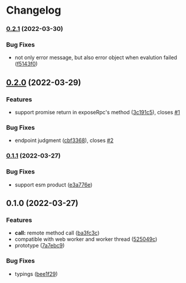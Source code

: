 # Changelog

### [0.2.1](https://github.com/lbwa/rpcs/compare/v0.2.0...v0.2.1) (2022-03-30)

### Bug Fixes

- not only error message, but also error object when evalution failed ([f5143f0](https://github.com/lbwa/rpcs/commit/f5143f04265e0599070018d8bd07131c21f41c3d))

## [0.2.0](https://github.com/lbwa/rpcs/compare/v0.1.1...v0.2.0) (2022-03-29)

### Features

- support promise return in exposeRpc's method ([3c191c5](https://github.com/lbwa/rpcs/commit/3c191c5401dade74e01ee123b71fba4dfc5fc843)), closes [#1](https://github.com/lbwa/rpcs/issues/1)

### Bug Fixes

- endpoint judgment ([cbf3368](https://github.com/lbwa/rpcs/commit/cbf336841f3bb379adbdae5768af4c9c8c4c8a9f)), closes [#2](https://github.com/lbwa/rpcs/issues/2)

### [0.1.1](https://github.com/lbwa/rpcs/compare/v0.1.0...v0.1.1) (2022-03-27)

### Bug Fixes

- support esm product ([e3a776e](https://github.com/lbwa/rpcs/commit/e3a776e0dbec2521ddccae113f1b0adbf581348b))

## 0.1.0 (2022-03-27)

### Features

- **call:** remote method call ([ba3fc3c](https://github.com/lbwa/rpcs/commit/ba3fc3c96dcb47d836ae413ef7998f4b29028819))
- compatible with web worker and worker thread ([525049c](https://github.com/lbwa/rpcs/commit/525049c282156faf7d316f1e9f8446708dcf42ba))
- prototype ([7a7ebc9](https://github.com/lbwa/rpcs/commit/7a7ebc9377fa87b87976dd67791e61d3a94e2864))

### Bug Fixes

- typings ([bee1f29](https://github.com/lbwa/rpcs/commit/bee1f298c4042c06f4489d8281a9056ef92a9a62))
